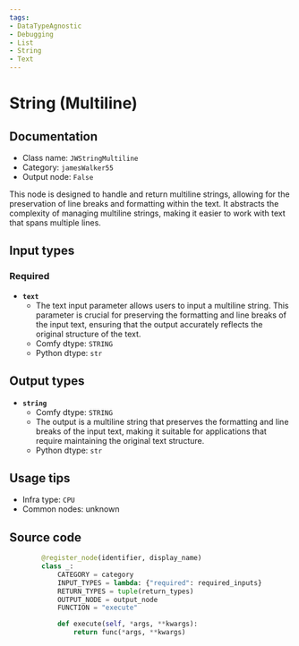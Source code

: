 ```yaml
---
tags:
- DataTypeAgnostic
- Debugging
- List
- String
- Text
---
```


# String (Multiline)
## Documentation
- Class name: `JWStringMultiline`
- Category: `jamesWalker55`
- Output node: `False`

This node is designed to handle and return multiline strings, allowing for the preservation of line breaks and formatting within the text. It abstracts the complexity of managing multiline strings, making it easier to work with text that spans multiple lines.
## Input types
### Required
- **`text`**
    - The text input parameter allows users to input a multiline string. This parameter is crucial for preserving the formatting and line breaks of the input text, ensuring that the output accurately reflects the original structure of the text.
    - Comfy dtype: `STRING`
    - Python dtype: `str`
## Output types
- **`string`**
    - Comfy dtype: `STRING`
    - The output is a multiline string that preserves the formatting and line breaks of the input text, making it suitable for applications that require maintaining the original text structure.
    - Python dtype: `str`
## Usage tips
- Infra type: `CPU`
- Common nodes: unknown


## Source code
```python
        @register_node(identifier, display_name)
        class _:
            CATEGORY = category
            INPUT_TYPES = lambda: {"required": required_inputs}
            RETURN_TYPES = tuple(return_types)
            OUTPUT_NODE = output_node
            FUNCTION = "execute"

            def execute(self, *args, **kwargs):
                return func(*args, **kwargs)

```
